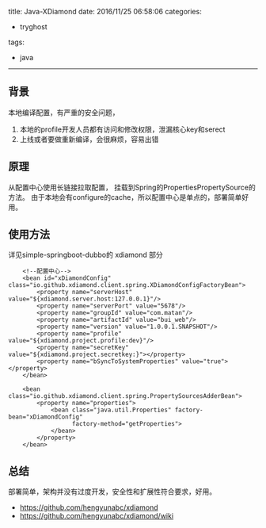 title: Java-XDiamond
date: 2016/11/25 06:58:06
categories:
 - tryghost

tags:
 - java 



---

## 背景
本地编译配置，有严重的安全问题，

 1. 本地的profile开发人员都有访问和修改权限，泄漏核心key和serect
 2. 上线或者要做重新编译，会很麻烦，容易出错

## 原理
  从配置中心使用长链接拉取配置， 挂载到Spring的PropertiesPropertySource的方法。 由于本地会有configure的cache，所以配置中心是单点的，部署简单好用。

## 使用方法
详见simple-springboot-dubbo的 xdiamond 部分
```language-xml
    <!--配置中心-->
    <bean id="xDiamondConfig" class="io.github.xdiamond.client.spring.XDiamondConfigFactoryBean">
        <property name="serverHost" value="${xdiamond.server.host:127.0.0.1}"/>
        <property name="serverPort" value="5678"/>
        <property name="groupId" value="com.matan"/>
        <property name="artifactId" value="bui_web"/>
        <property name="version" value="1.0.0.1.SNAPSHOT"/>
        <property name="profile" value="${xdiamond.project.profile:dev}"/>
        <property name="secretKey" value="${xdiamond.project.secretkey:}"></property>
        <property name="bSyncToSystemProperties" value="true"></property>
    </bean>

    <bean class="io.github.xdiamond.client.spring.PropertySourcesAdderBean">
        <property name="properties">
            <bean class="java.util.Properties" factory-bean="xDiamondConfig"
                  factory-method="getProperties">
            </bean>
        </property>
    </bean>
```

## 总结
部署简单，架构并没有过度开发，安全性和扩展性符合要求，好用。

 * https://github.com/hengyunabc/xdiamond
 * https://github.com/hengyunabc/xdiamond/wiki





